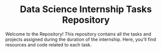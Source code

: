 <h1 align="center">Data Science Internship Tasks Repository</h1>

<p align="left"> Welcome to the Repository! This repository contains all the tasks and projects assigned during the duration of the internship. Here, you'll find resources and code related to each task. </p>
